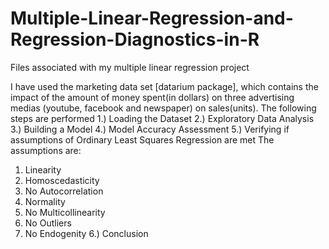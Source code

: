 # Multiple-Linear-Regression-and-Regression-Diagnostics-in-R
Files associated with my multiple linear regression project

I have used the marketing data set [datarium package], which contains the impact of the amount of money spent(in dollars) on three advertising medias (youtube, facebook and newspaper) on sales(units).
The following steps are performed
1.) Loading the Dataset
2.) Exploratory Data Analysis
3.) Building a Model
4.) Model Accuracy Assessment
5.) Verifying if assumptions of Ordinary Least Squares Regression are met
 The assumptions are:
 1. Linearity
 2. Homoscedasticity
 3. No Autocorrelation
 4. Normality
 5. No Multicollinearity
 6. No Outliers
 7. No Endogenity
6.) Conclusion 
